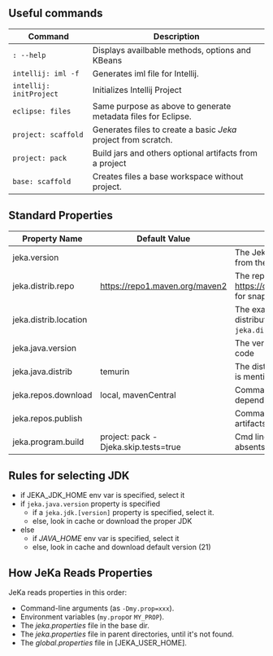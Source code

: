 ## Useful commands

| Command                 | Description                                                    |
|-------------------------|----------------------------------------------------------------|
| `: --help`              | Displays availbable methods, options and KBeans                |
| `intellij: iml -f`      | Generates iml file for Intellij.                               |
| `intellij: initProject` | Initializes Intellij Project                                   |
| `eclipse: files`        | Same purpose as above to generate metadata files for Eclipse.  |
| `project: scaffold`     | Generates files to create a basic _Jeka_ project from scratch. |
| `project: pack`         | Build jars and others optional artifacts from a project        |
| `base: scaffold`        | Creates files a base workspace without project.                |

## Standard Properties

| Property Name         | Default Value                        | Description                                                                                                                                        |
|-----------------------|--------------------------------------|----------------------------------------------------------------------------------------------------------------------------------------------------|
| jeka.version          |                                      | The Jeka version to use. The version will be fetched from the repo mentioned in `jeka.distrib.repo` property                                       |
| jeka.distrib.repo     | https://repo1.maven.org/maven2       | The repo where to fetch JeKa versions. Use https://oss.sonatype.org/content/repositories/snapshots for snapshot versions                           |
| jeka.distrib.location |                                      | The exact location (file dir or url) to get the JeKa distribution. If set, both `jeka.version` and `jeka.distrib.repo` will be ignored.            |
| jeka.java.version     |                                      | The version of the JDK used to compile and run Java code                                                                                           |
| jeka.java.distrib     | temurin                              | The distribution of JDK to fetch when `jeka.java.version` is mentioned                                                                             |
| jeka.repos.download   | local, mavenCentral                  | Comma separated string of repositories to fetch Maven dependencies. More details [here](reference-guide/execution-engine-properties/#repositories) |
| jeka.repos.publish    |                                      | Comma separated string of repository to publish Maven artifacts. More details [here](reference-guide/execution-engine-properties/#repositories)    |
| jeka.program.build    | project: pack -Djeka.skip.tests=true | Cmd line to execute to build project when exec files are absents                                                                                   |

## Rules for selecting JDK 

- if JEKA_JDK_HOME env var is specified, select it
- if `jeka.java.version` property is specified 
    - if a `jeka.jdk.[version]` property is specified, select it. 
    - else, look in cache or download the proper JDK
- else
    - if *JAVA_HOME* env var is specified, select it
    - else, look in cache and download default version (21)

## How JeKa Reads Properties
JeKa reads properties in this order:

- Command-line arguments (as `-Dmy.prop=xxx`).
- Environment variables (`my.prop`or `MY_PROP`).
- The *jeka.properties* file in the base dir.
- The *jeka.properties* file in parent directories, until it's not found.
- The *global.properties* file in [JEKA_USER_HOME].